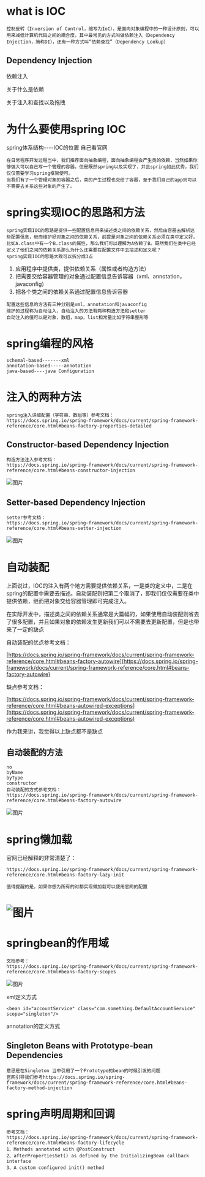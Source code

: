 # what is IOC
```
控制反转（Inversion of Control，缩写为IoC），是面向对象编程中的一种设计原则，可以用来减低计算机代码之间的耦合度。其中最常见的方式叫做依赖注入（Dependency Injection，简称DI），还有一种方式叫“依赖查找”（Dependency Lookup）
```
## Dependency Injection
依赖注入

关于什么是依赖

关于注入和查找以及拖拽

# 为什么要使用spring IOC
spring体系结构----IOC的位置  自己看官网

```
在日常程序开发过程当中，我们推荐面向抽象编程，面向抽象编程会产生类的依赖，当然如果你够强大可以自己写一个管理的容器，但是既然spring以及实现了，并且spring如此优秀，我们仅仅需要学习spring框架便可。
当我们有了一个管理对象的容器之后，类的产生过程也交给了容器，至于我们自己的app则可以不需要去关系这些对象的产生了。
```
# spring实现IOC的思路和方法
```
spring实现IOC的思路是提供一些配置信息用来描述类之间的依赖关系，然后由容器去解析这些配置信息，继而维护好对象之间的依赖关系，前提是对象之间的依赖关系必须在类中定义好，比如A.class中有一个B.class的属性，那么我们可以理解为A依赖了B。既然我们在类中已经定义了他们之间的依赖关系那么为什么还需要在配置文件中去描述和定义呢？
spring实现IOC的思路大致可以拆分成3点
```
1. 应用程序中提供类，提供依赖关系（属性或者构造方法）
2. 把需要交给容器管理的对象通过配置信息告诉容器（xml、annotation，javaconfig）
3. 把各个类之间的依赖关系通过配置信息告诉容器
```
配置这些信息的方法有三种分别是xml，annotation和javaconfig
维护的过程称为自动注入，自动注入的方法有两种构造方法和setter
自动注入的值可以是对象，数组，map，list和常量比如字符串整形等
```
# spring编程的风格
```
schemal-based-------xml
annotation-based-----annotation
java-based----java Configuration
```
# 注入的两种方法
```
spring注入详细配置（字符串、数组等）参考文档：
https://docs.spring.io/spring-framework/docs/current/spring-framework-reference/core.html#beans-factory-properties-detailed
```
## Constructor-based Dependency Injection
```
构造方法注入参考文档：
https://docs.spring.io/spring-framework/docs/current/spring-framework-reference/core.html#beans-constructor-injection
```
![图片](https://images-cdn.shimo.im/No88OKjKqfQIA1rz/image.png!thumbnail)


## Setter-based Dependency Injection
```
setter参考文档：
https://docs.spring.io/spring-framework/docs/current/spring-framework-reference/core.html#beans-setter-injection
```
![图片](https://images-cdn.shimo.im/WClSBbHC63UiHqpU/image.png!thumbnail)

# 自动装配
上面说过，IOC的注入有两个地方需要提供依赖关系，一是类的定义中，二是在spring的配置中需要去描述。自动装配则把第二个取消了，即我们仅仅需要在类中提供依赖，继而把对象交给容器管理即可完成注入。

在实际开发中，描述类之间的依赖关系通常是大篇幅的，如果使用自动装配则省去了很多配置，并且如果对象的依赖发生更新我们可以不需要去更新配置，但是也带来了一定的缺点

自动装配的优点参考文档：

[https://docs.spring.io/spring-framework/docs/current/spring-framework-reference/core.html#beans-factory-autowire](https://docs.spring.io/spring-framework/docs/current/spring-framework-reference/core.html#beans-factory-autowire)

缺点参考文档：

[https://docs.spring.io/spring-framework/docs/current/spring-framework-reference/core.html#beans-autowired-exceptions](https://docs.spring.io/spring-framework/docs/current/spring-framework-reference/core.html#beans-autowired-exceptions)

作为我来讲，我觉得以上缺点都不是缺点

## 自动装配的方法
```
no
byName
byType
constructor
自动装配的方式参考文档：
https://docs.spring.io/spring-framework/docs/current/spring-framework-reference/core.html#beans-factory-autowire
```
![图片](https://images-cdn.shimo.im/qyZgYw9KH7Iap0vt/image.png!thumbnail)

# spring懒加载
官网已经解释的非常清楚了：

```
https://docs.spring.io/spring-framework/docs/current/spring-framework-reference/core.html#beans-factory-lazy-init
```
```
值得提醒的是，如果你想为所有的对都实现懒加载可以使用官网的配置
```
# ![图片](https://images-cdn.shimo.im/AL7NwUqEre0woKxB/image.png!thumbnail)
# springbean的作用域
```
文档参考：
https://docs.spring.io/spring-framework/docs/current/spring-framework-reference/core.html#beans-factory-scopes
```
![图片](https://images-cdn.shimo.im/z7bJcesJ7cMJeMvM/image.png!thumbnail)

xml定义方式

```
<bean id="accountService" class="com.something.DefaultAccountService" scope="singleton"/>
```
annotation的定义方式



## Singleton Beans with Prototype-bean Dependencies
```
意思是在Singleton 当中引用了一个Prototype的bean的时候引发的问题
官网引导我们参考https://docs.spring.io/spring-framework/docs/current/spring-framework-reference/core.html#beans-factory-method-injection
```
# spring声明周期和回调
```
参考文档：
https://docs.spring.io/spring-framework/docs/current/spring-framework-reference/core.html#beans-factory-lifecycle
1、Methods annotated with @PostConstruct
2、afterPropertiesSet() as defined by the InitializingBean callback interface
3、A custom configured init() method
```







